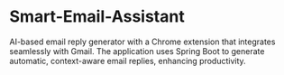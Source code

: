 # Smart-Email-Assistant
AI-based email reply generator with a Chrome extension that integrates seamlessly with Gmail. The application uses Spring Boot to generate automatic, context-aware email replies, enhancing productivity.
